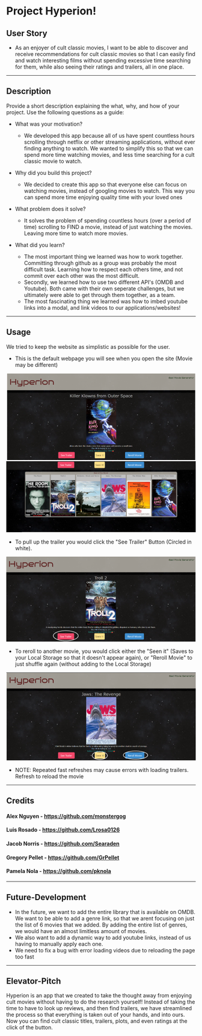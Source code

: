 # Project Hyperion!

## User Story 
- As an enjoyer of cult classic movies, I want to be able to discover and receive recommendations for cult classic movies so that I can easily find and watch interesting films without spending excessive time searching for them, while also seeing their ratings and trailers, all in one place.
---
## Description

Provide a short description explaining the what, why, and how of your project. Use the following questions as a guide:

- What was your motivation?
    * We developed this app because all of us have spent countless hours scrolling through netflix or other streaming applications, without ever finding anything to watch. We wanted to simplify this so that we can spend more time watching movies, and less time searching for a cult classic movie to watch.
 
- Why did you build this project?
    * We decided to create this app so that everyone else can focus on watching movies, instead of googling movies to watch. This way you can spend more time enjoying quality time with your loved ones
- What problem does it solve?
    * It solves the problem of spending countless hours (over a period of time) scrolling to FIND a movie, instead of just watching the movies. Leaving more time to watch more movies.
- What did you learn?
    * The most important thing we learned was how to work together. Committing through github as a group was probably the most difficult task. Learning how to respect each others time, and not commit over each other was the most difficult.
    * Secondly, we learned how to use two different API's (OMDB and Youtube). Both came with their own seperate challenges, but we ultimately were able to get through them together, as a team.
    * The most fascinating thing we learned was how to imbed youtube links into a modal, and link videos to our applications/websites!
---

## Usage

We tried to keep the website as simplistic as possible for the user.
- This is the default webpage you will see when you open the site (Movie may be different)

![Alt Text](/assets/IMG/Web1.png)
![Alt Text](/assets/IMG/Web2.png)

- To pull up the trailer you would click the "See Trailer" Button (Circled in white).

![Alt Text](/assets/IMG/Web3.png)

- To reroll to another movie, you would click either the "Seen it" (Saves to your Local Storage so that it doesn't appear again), or "Reroll Movie" to just shuffle again (without adding to the Local Storage)

![Alt Text](/assets/IMG/Web4.png)

- NOTE: Repeated fast refreshes may cause errors with loading trailers. Refresh to reload the movie

---
## Credits

#### Alex Nguyen - https://github.com/monstergog
#### Luis Rosado - https://github.com/Lrosa0126
#### Jacob Norris - https://github.com/Searaden
#### Gregory Pellet - https://github.com/GrPellet
#### Pamela Nola - https://github.com/pknola



---


## Future-Development

- In the future, we want to add the entire library that is available on OMDB. We want to be able to add a genre link, so that we arent focusing on just the list of 6 movies that we added. By adding the entire list of genres, we would have an almost limitless amount of movies. 
- We also want to add a dynamic way to add youtube links, instead of us having to manually apply each one.
- We need to fix a bug with error loading videos due to reloading the page too fast

---
## Elevator-Pitch

Hyperion is an app that we created to take the thought away from enjoying cult movies without having to do the research yourself! Instead of taking the time to have to look up reviews, and then find trailers, we have streamlined the process so that everything is taken out of your hands, and into ours. Now you can find cult classic titles, trailers, plots, and even ratings at the click of the button.





